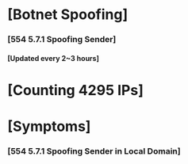 # [Botnet Spoofing]
### [554 5.7.1 Spoofing Sender]
#### [Updated every 2~3 hours]

# [Counting 4295 IPs]

# [Symptoms] 
###   [554 5.7.1 Spoofing Sender in Local Domain]
